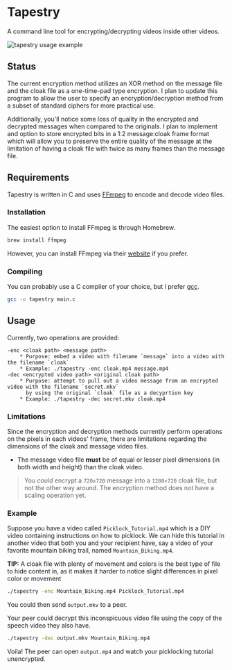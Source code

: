 # Tapestry
A command line tool for encrypting/decrypting videos inside other videos.


![tapestry usage example](doc/media/tapestry.gif)

## Status
The current encryption method utilizes an XOR method on the message file
and the cloak file as a one-time-pad type encryption. I plan to update
this program to allow the user to specify an encryption/decryption method
from a subset of standard ciphers for more practical use.

Additionally, you'll notice some loss of quality in the encrypted and
decrypted messages when compared to the originals.  I plan to implement
and option to store encrypted bits in a 1:2 message:cloak frame format
which will allow you to preserve the entire quality of the message at
the limitation of having a cloak file with twice as many frames than
the message file.

## Requirements
Tapestry is written in C and uses [FFmpeg](https://ffmpeg.org/) to encode and decode video files.

### Installation
The easiest option to install FFmpeg is through Homebrew.
```sh
brew install ffmpeg
```

However, you can install FFmpeg via their [website](https://ffmpeg.org/download.html) if you prefer.

### Compiling
You can probably use a C compiler of your choice, but I prefer [gcc](https://gcc.gnu.org/).
```sh
gcc -o tapestry main.c
```

## Usage
Currently, two operations are provided:

    -enc <cloak path> <message path>
        * Purpose: embed a video with filename `message` into a video with the filename `cloak`
        * Example: ./tapestry -enc cloak.mp4 message.mp4
	-dec <encrypted video path> <original cloak path>
        * Purpose: attempt to pull out a video message from an encrypted video with the filename `secret.mkv`
          by using the original `cloak` file as a decyprtion key
        * Example: ./tapestry -dec secret.mkv cloak.mp4


### Limitations
Since the encryption and decryption methods currently perform operations on the pixels in each videos' frame, there are
limitations regarding the dimensions of the cloak and message video files.
 * The message video file **must** be of equal or lesser pixel dimensions (in both width and height) than the cloak video.

 > You *could* encrypt a `720x720` message into a `1280×720` cloak file, but not the other way around.  The encryption
 method does not have a scaling operation yet.

### Example
Suppose you have a video called `Picklock_Tutorial.mp4` which is a DIY video containing instructions on how to picklock.
We can hide this tutorial in another video that both you and your recipient have, say a video of your favorite mountain biking trail,
named `Mountain_Biking.mp4`.

**TIP:** A cloak file with plenty of movement and colors is the best type of file to hide content in, as it makes it harder to notice slight
differences in pixel color or movement

```sh
./tapestry -enc Mountain_Biking.mp4 Picklock_Tutorial.mp4
```

You could then send `output.mkv` to a peer.

Your peer could decrypt this inconspicuous video file using the copy of the speech video they also have.

```sh
./tapestry -dec output.mkv Mountain_Biking.mp4
```

Voila!  The peer can open `output.mp4` and watch your picklocking tutorial unencrypted.